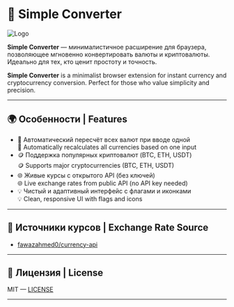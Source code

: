 # 💱 Simple Converter

![Logo](./icons/icon128.png)

**Simple Converter** — минималистичное расширение для браузера, позволяющее мгновенно конвертировать валюты и криптовалюты. Идеально для тех, кто ценит простоту и точность.

**Simple Converter** is a minimalist browser extension for instant currency and cryptocurrency conversion. Perfect for those who value simplicity and precision.

---

## 🌍 Особенности | Features

- 🔄 Автоматический пересчёт всех валют при вводе одной  
  🔄 Automatically recalculates all currencies based on one input
- 🪙 Поддержка популярных криптовалют (BTC, ETH, USDT)  
  🪙 Supports major cryptocurrencies (BTC, ETH, USDT)
- 🌐 Живые курсы с открытого API (без ключей)  
  🌐 Live exchange rates from public API (no API key needed)
- 💡 Чистый и адаптивный интерфейс с флагами и иконками  
  💡 Clean, responsive UI with flags and icons

---

## 🔗 Источники курсов | Exchange Rate Source

- [fawazahmed0/currency-api](https://github.com/fawazahmed0/currency-api)

---

## 📄 Лицензия | License

MIT — [LICENSE](./LICENSE)

---
